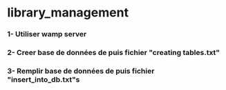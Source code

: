 # library_management
### 1- Utiliser wamp server
### 2- Creer base de données de puis fichier "creating tables.txt"
### 3- Remplir base de données de puis fichier "insert_into_db.txt"s